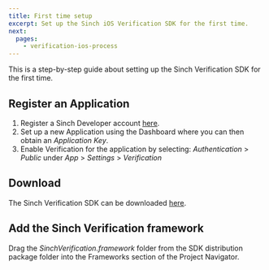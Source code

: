 ```yaml
---
title: First time setup
excerpt: Set up the Sinch iOS Verification SDK for the first time.
next:
  pages:
    - verification-ios-process
---
```

This is a step-by-step guide about setting up the Sinch Verification SDK for the first time.

## Register an Application

1.  Register a Sinch Developer account [here](https://portal.sinch.com/#/signup).
2.  Set up a new Application using the Dashboard where you can then obtain an *Application Key*.
3.  Enable Verification for the application by selecting: *Authentication* \> *Public* under *App* \> *Settings* \> *Verification*

## Download

The Sinch Verification SDK can be downloaded [here](https://sinch.readme.io/page/downloads).

## Add the Sinch Verification framework

Drag the *SinchVerification.framework* folder from the SDK distribution package folder into the Frameworks section of the Project Navigator.
